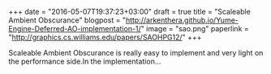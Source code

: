 +++
date = "2016-05-07T19:37:23+03:00"
draft = true
title = "Scaleable Ambient Obscurance"
blogpost = "http://arkenthera.github.io/Yume-Engine-Deferred-AO-implementation-1/"
image = "sao.png"
paperlink = "http://graphics.cs.williams.edu/papers/SAOHPG12/"
+++

Scaleable Ambient Obscurance is really easy to implement and very light on the performance side.In the implementation...
